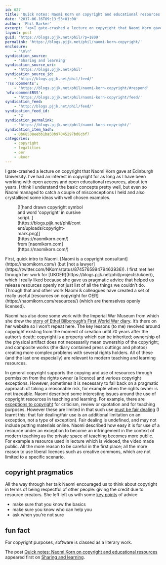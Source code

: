```yaml
---
id: 627
title: 'Quick notes: Naomi Korn on copyright and educational resources'
date: '2017-06-16T09:13:53+01:00'
author: 'Phil Barker'
excerpt: "<p>I gate-crashed a lecture on copyright that Naomi Korn gave at Edinburgh University. I&rsquo;ve had an interest in copyright for as long as I have been working with open access and open educational resources, about ten years. I think I understand the basic concepts pretty well, but even so Naomi managed to catch a couple &hellip; <a href=\"https://blogs.pjjk.net/phil/naomi-korn-copyright/\">Continue reading <span>Quick notes: Naomi Korn on copyright and educational resources</span> <span>&rarr;</span></a></p>\n<p>The post <a rel=\"nofollow\" href=\"https://blogs.pjjk.net/phil/naomi-korn-copyright/\">Quick notes: Naomi Korn on copyright and educational resources</a> appeared first on <a rel=\"nofollow\" href=\"https://blogs.pjjk.net/phil\">Sharing and learning</a>.</p>"
layout: post
guid: 'https://blogs.pjjk.net/phil/?p=1809'
permalink: 'https://blogs.pjjk.net/phil/naomi-korn-copyright/'
enclosure:
    - "\n\n"
syndication_source:
    - 'Sharing and learning'
syndication_source_uri:
    - 'https://blogs.pjjk.net/phil'
syndication_source_id:
    - 'http://blogs.pjjk.net/phil/feed/'
'rss:comments':
    - 'https://blogs.pjjk.net/phil/naomi-korn-copyright/#respond'
'wfw:commentRSS':
    - 'https://blogs.pjjk.net/phil/naomi-korn-copyright/feed/'
syndication_feed:
    - 'http://blogs.pjjk.net/phil/feed/'
syndication_feed_id:
    - '2'
syndication_permalink:
    - 'https://blogs.pjjk.net/phil/naomi-korn-copyright/'
syndication_item_hash:
    - 0b68538eebb1ba50b97845297bd6cbf7
categories:
    - copyright
    - legalities
    - oer
    - ukoer
---
```


I gate-crashed a lecture on copyright that Naomi Korn gave at Edinburgh University. I’ve had an interest in copyright for as long as I have been working with open access and open educational resources, about ten years. I think I understand the basic concepts pretty well, but even so Naomi managed to catch a couple of misconceptions I held and also crystallised some ideas with well chosen examples.

<figure class="wp-caption alignright" id="attachment_1812" style="width: 212px">[![hand drawn copyright symbol and word 'copyright' in cursive script. ](https://blogs.pjjk.net/phil/content/uploads/copyright-mark.png)](https://naomikorn.com/)<figcaption class="wp-caption-text">from [naomikorn.com](https://naomikorn.com/)</figcaption></figure>First, quick intro to Naomi. [Naomi is a copyright consultant](https://naomikorn.com/) (but [not a lawyer](https://twitter.com/NKorn/status/874576599479463936)). I first met her through her work for [UKOER](https://blogs.pjjk.net/phil/projects/ukoer/), which I really liked because she gave us pragmatic advice that helped us release resources openly not just list of all the things we couldn’t do. Through that and other work Naomi &amp; colleagues have created a set of really useful [resources on copyright for OER](https://naomikorn.com/resources/) (which are themselves openly licensed).

Naomi has also done some work with the Imperial War Museum from which she drew the [story of Ethel Bilborough’s First World War diary](https://naomikorn.com/2016/05/13/a-first-world-war-diary-a-21st-century-problem/). It’s there on her website so I won’t repeat here. The key lessons (to me) revolved around copyright existing from the moment of creation until 70 years after the author’s death; copyright is a property which can be inherited; ownership of the physical artifact does not necessarily mean ownership of the copyright; and composite works (the diary contained press cuttings and photos) creating more complex problems with several rights holders. All of these (and the last one especially) are relevant to modern teaching and learning resources.

In general copyright supports the copying and use of resources through permission from the rights owner (a licence) and various copyright exceptions. However, sometimes it is necessary to fall back on a pragmatic approach of taking a reasonable risk, for example when the rights owner is not traceable. Naomi described some interesting issues around the use of copyright resources in teaching and learning. For example, there are [exceptions to copyright](https://www.gov.uk/guidance/exceptions-to-copyright) for criticism, review or quotation and for teaching purposes. However these are limited in that such use [must be fair dealing](https://www.gov.uk/guidance/exceptions-to-copyright#fair-dealing) (I learnt this: that fair dealing/fair use is an additional limitation on an exception, not a type of exception). Fair dealing is undefined, and may not include putting materials online. Naomi described how easy it is for use of a resource under an exception to become an infringement in the context of modern teaching as the private space of teaching becomes more public. For example a resource used in lecture which is videoed, the video made public. All the more reason to be careful in the first place; all the more reason to use liberal licences such as creative commons, which are not limited to a specific scenario.

## copyright pragmatics

All the way through her talk Naomi encouraged us to think about copyright in terms of being respectful of other people: giving the credit due to resource creators. She left left us with some [key points](https://naomikorn.com/2016/10/02/copyright-key-points-to-remember/) of advice

- make sure that you know the basics
- make sure you know who can help you
- ask when you’re not sure

## fun fact

For copyright purposes, software is classed as a literary work.

The post [Quick notes: Naomi Korn on copyright and educational resources](https://blogs.pjjk.net/phil/naomi-korn-copyright/) appeared first on [Sharing and learning](https://blogs.pjjk.net/phil).